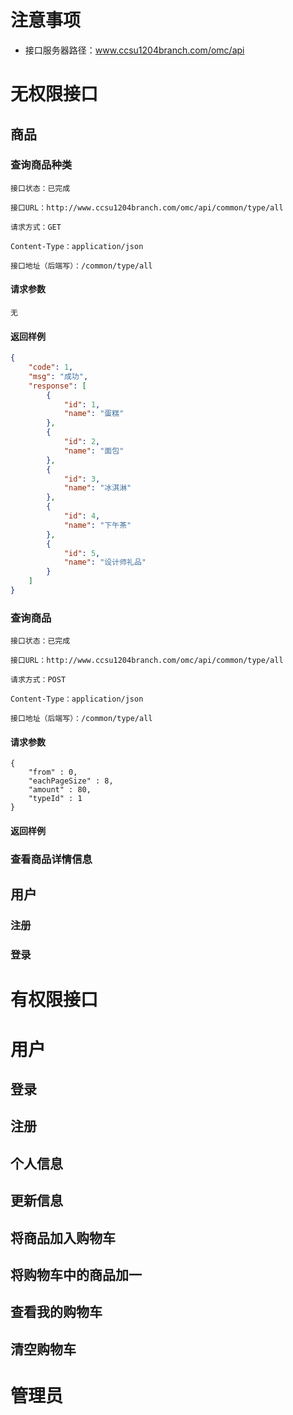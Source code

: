 # 注意事项

- 接口服务器路径：www.ccsu1204branch.com/omc/api

# 无权限接口

## 商品

### 查询商品种类

```apl
接口状态：已完成

接口URL：http://www.ccsu1204branch.com/omc/api/common/type/all

请求方式：GET

Content-Type：application/json

接口地址（后端写）：/common/type/all
```

#### 请求参数

```
无
```

#### 返回样例

```json
{
	"code": 1,
	"msg": "成功",
	"response": [
		{
			"id": 1,
			"name": "蛋糕"
		},
		{
			"id": 2,
			"name": "面包"
		},
		{
			"id": 3,
			"name": "冰淇淋"
		},
		{
			"id": 4,
			"name": "下午茶"
		},
		{
			"id": 5,
			"name": "设计师礼品"
		}
	]
}
```

### 查询商品

```apl
接口状态：已完成

接口URL：http://www.ccsu1204branch.com/omc/api/common/type/all

请求方式：POST

Content-Type：application/json

接口地址（后端写）：/common/type/all
```

#### 请求参数

```
{
	"from" : 0,
    "eachPageSize" : 8,
    "amount" : 80,
	"typeId" : 1
}
```

#### 返回样例

### 查看商品详情信息



## 用户

### 注册

### 登录

# 有权限接口

# 用户

## 登录

## 注册

## 个人信息

## 更新信息

## 将商品加入购物车

## 将购物车中的商品加一

## 查看我的购物车

## 清空购物车



# 管理员


